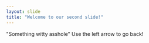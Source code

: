 ```yaml
---
layout: slide
title: "Welcome to our second slide!"
---
```

"Something witty asshole"
Use the left arrow to go back!
